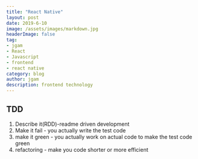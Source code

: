 ```yaml
---
title: "React Native"
layout: post
date: 2019-6-10
image: /assets/images/markdown.jpg
headerImage: false
tag:
- jgam
- React
- Javascript
- frontend
- react native
category: blog
author: jgam
description: frontend technology
---
```


## TDD

1. Describe it(RDD)-readme driven development
2. Make it fail - you actually write the test code
3. make it green - you actually work on actual code to make the test code green
4. refactoring - make you code shorter or more efficient

